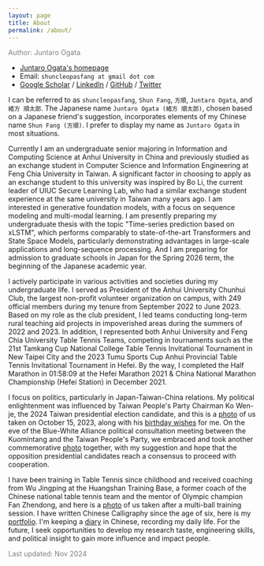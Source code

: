 ```yaml
---
layout: page
title: About
permalink: /about/
---
```


<span style="color: gray;">Author: Juntaro Ogata</span>

* [Juntaro Ogata's homepage](https://sites.google.com/view/shuncleopasfang/)
* Email: `shuncleopasfang at gmail dot com`
* [Google Scholar](https://scholar.google.com/citations?user=) / [LinkedIn](https://www.linkedin.com/in/juntaro-ogata/) / [GitHub](https://github.com/shuncleopasfang) / [Twitter](https://twitter.com/shuncleopasfang/)

I can be referred to as `shuncleopasfang`, `Shun Fang`, `方順`, `Juntaro Ogata`, and `緒方 順太郎`. The Japanese name `Juntaro Ogata (緒方 順太郎)`, chosen based on a Japanese friend's suggestion, incorporates elements of my Chinese name `Shun Fang (方順)`. I prefer to display my name as `Juntaro Ogata` in most situations.

Currently I am an undergraduate senior majoring in Information and Computing Science at Anhui University in China and previously studied as an exchange student in Computer Science and Information Engineering at Feng Chia University in Taiwan. A significant factor in choosing to apply as an exchange student to this university was inspired by Bo Li, the current leader of UIUC Secure Learning Lab, who had a similar exchange student experience at the same university in Taiwan many years ago. I am interested in generative foundation models, with a focus on sequence modeling and multi-modal learning. I am presently preparing my undergraduate thesis with the topic "Time-series prediction based on xLSTM", which performs comparably to state-of-the-art Transformers and State Space Models, particularly demonstrating advantages in large-scale applications and long-sequence processing. And I am preparing for admission to graduate schools in Japan for the Spring 2026 term, the beginning of the Japanese academic year.

I actively participate in various activities and societies during my undergraduate life. I served as President of the Anhui University Chunhui Club, the largest non-profit volunteer organization on campus, with 249 official members during my tenure from September 2022 to June 2023. Based on my role as the club president, I led teams conducting long-term rural teaching aid projects in impoverished areas during the summers of 2022 and 2023. In addition, I represented both Anhui University and Feng Chia University Table Tennis Teams, competing in tournaments such as the 21st Tamkang Cup National College Table Tennis Invitational Tournament in New Taipei City and the 2023 Tumu Sports Cup Anhui Provincial Table Tennis Invitational Tournament in Hefei. By the way, I completed the Half Marathon in 01:58:09 at the Hefei Marathon 2021 & China National Marathon Championship (Hefei Station) in December 2021.

I focus on politics, particularly in Japan-Taiwan-China relations. My political enlightenment was influenced by Taiwan People's Party Chairman Ko Wen-je, the 2024 Taiwan presidential election candidate, and this is a [photo](https://drive.google.com/file/d/1sNDMhoABacYMNcLuC9hYBRy1a_Ciz7TT/view) of us taken on October 15, 2023, along with his [birthday wishes](https://drive.google.com/file/d/1arKZkCC08v2FqETwg5MMa5_P80GuMrqF/view) for me. On the eve of the Blue-White Alliance political consultation meeting between the Kuomintang and the Taiwan People's Party, we embraced and took another commemorative [photo](https://drive.google.com/file/d/1HKwt3E8LJOGD9yqHhOsr2GPRyXsts1CO/view) together, with my suggestion and hope that the opposition presidential candidates reach a consensus to proceed with cooperation.

I have been training in Table Tennis since childhood and received coaching from Wu Jingping at the Huangshan Training Base, a former coach of the Chinese national table tennis team and the mentor of Olympic champion Fan Zhendong, and here is a [photo](https://drive.google.com/file/d/18mlsRmwy2KXKgoCAtxQwmF9Z5AQ8zmjK/view) of us taken after a multi-ball training session. I have written Chinese Calligraphy since the age of six, here is my [portfolio](https://drive.google.com/drive/folders/1lL25tWxkg-ZBGNv9J-cvxl3pUnct07SU). I'm keeping a [diary](https://docs.google.com/document/d/1Yn2rebU6vVxZDhbR59W16ho5bSymMQhY1yFdLFMlqW0/pub) in Chinese, recording my daily life. For the future, I seek opportunities to develop my research taste, engineering skills, and political insight to gain more influence and impact people.

<span style="color: gray;">Last updated: Nov 2024</span>